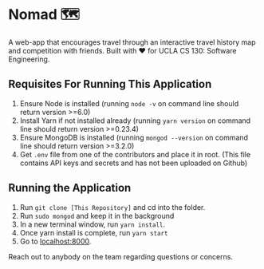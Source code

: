 # Nomad 🗺

A web-app that encourages travel through an interactive travel history map and competition with friends. Built with :heart: for UCLA CS 130: Software Engineering.

## Requisites For Running This Application
1. Ensure Node is installed (running `node -v` on command line should return version >=6.0)
2. Install Yarn if not installed already (running `yarn version` on command line should return version >=0.23.4)
3. Ensure MongoDB is installed (running `mongod --version` on command line should return version >=3.2.0)
4. Get `.env` file from one of the contributors and place it in root. (This file contains API keys and secrets and has not been uploaded on Github)

## Running the Application
1. Run `git clone [This Repository]` and cd into the folder. 
2. Run `sudo mongod` and keep it in the background
3. In a new terminal window, run `yarn install`.
4. Once yarn install is complete, run `yarn start`
5. Go to [localhost:8000](localhost:8000).

Reach out to anybody on the team regarding questions or concerns.